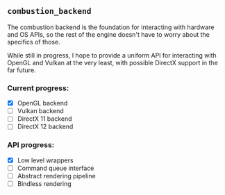 `combustion_backend`
--------------------

The combustion backend is the foundation for interacting with hardware and OS APIs, so the rest of the engine doesn't have to worry about the specifics of those.

While still in progress, I hope to provide a uniform API for interacting with OpenGL and Vulkan at the very least, with possible DirectX support in the far future.

### Current progress:

- [x] OpenGL backend
- [ ] Vulkan backend
- [ ] DirectX 11 backend
- [ ] DirectX 12 backend

### API progress:

- [x] Low level wrappers
- [ ] Command queue interface
- [ ] Abstract rendering pipeline
- [ ] Bindless rendering